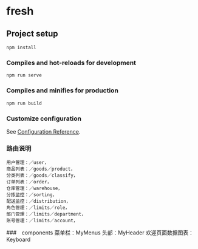 # fresh

## Project setup

```
npm install
```

### Compiles and hot-reloads for development

```
npm run serve
```

### Compiles and minifies for production

```
npm run build
```

### Customize configuration

See [Configuration Reference](https://cli.vuejs.org/config/).

### 路由说明

```
用户管理：／user，
商品列表：／goods／product，
分类列表：／goods／classify，
订单列表：／order，
仓库管理：／warehouse，
分拣监控：／sorting，
配送监控：／distribution，
角色管理：／limits／role，
部门管理：／limits／department，
账号管理：／limits／account，
```

###　components
菜单栏：MyMenus
头部：MyHeader
欢迎页面数据图表：Keyboard